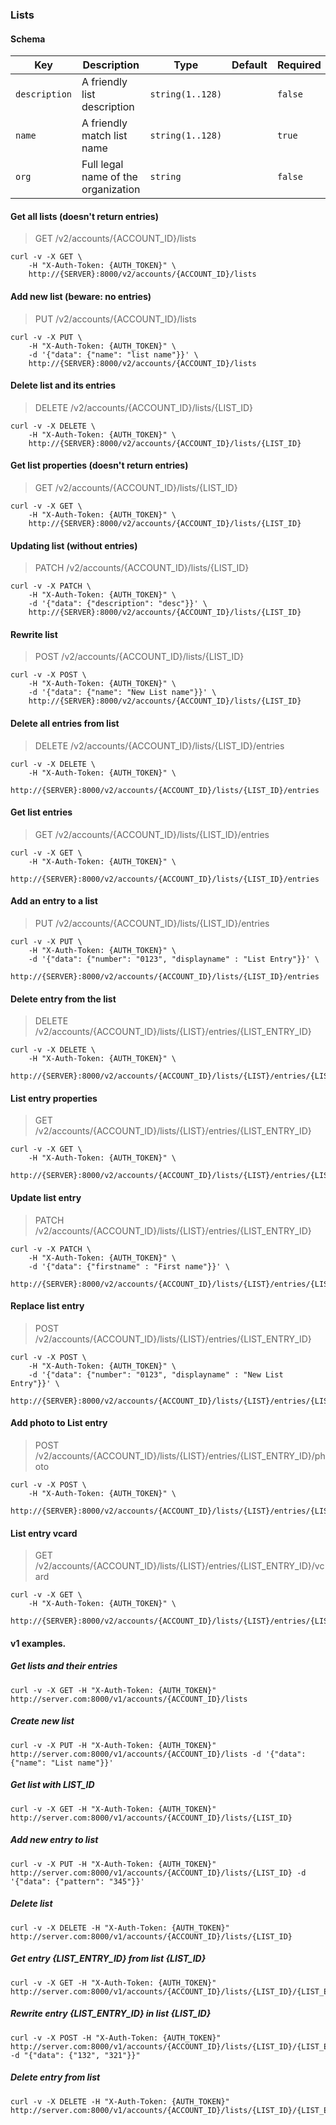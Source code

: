 ### Lists

#### Schema

Key | Description | Type | Default | Required
--- | ----------- | ---- | ------- | --------
`description` | A friendly list description | `string(1..128)` |   | `false`
`name` | A friendly match list name | `string(1..128)` |   | `true`
`org` | Full legal name of the organization | `string` |   | `false`


#### Get all lists (doesn't return entries)

> GET /v2/accounts/{ACCOUNT_ID}/lists

```shell
curl -v -X GET \
    -H "X-Auth-Token: {AUTH_TOKEN}" \
    http://{SERVER}:8000/v2/accounts/{ACCOUNT_ID}/lists
```


#### Add new list (beware: no entries)

> PUT /v2/accounts/{ACCOUNT_ID}/lists

```shell
curl -v -X PUT \
    -H "X-Auth-Token: {AUTH_TOKEN}" \
    -d '{"data": {"name": "list name"}}' \
    http://{SERVER}:8000/v2/accounts/{ACCOUNT_ID}/lists
```


#### Delete list and its entries

> DELETE /v2/accounts/{ACCOUNT_ID}/lists/{LIST_ID}

```shell
curl -v -X DELETE \
    -H "X-Auth-Token: {AUTH_TOKEN}" \
    http://{SERVER}:8000/v2/accounts/{ACCOUNT_ID}/lists/{LIST_ID}
```


#### Get list properties (doesn't return entries)

> GET /v2/accounts/{ACCOUNT_ID}/lists/{LIST_ID}

```shell
curl -v -X GET \
    -H "X-Auth-Token: {AUTH_TOKEN}" \
    http://{SERVER}:8000/v2/accounts/{ACCOUNT_ID}/lists/{LIST_ID}
```


#### Updating list (without entries)

> PATCH /v2/accounts/{ACCOUNT_ID}/lists/{LIST_ID}

```shell
curl -v -X PATCH \
    -H "X-Auth-Token: {AUTH_TOKEN}" \
    -d '{"data": {"description": "desc"}}' \
    http://{SERVER}:8000/v2/accounts/{ACCOUNT_ID}/lists/{LIST_ID}
```


#### Rewrite list

> POST /v2/accounts/{ACCOUNT_ID}/lists/{LIST_ID}

```shell
curl -v -X POST \
    -H "X-Auth-Token: {AUTH_TOKEN}" \
    -d '{"data": {"name": "New List name"}}' \
    http://{SERVER}:8000/v2/accounts/{ACCOUNT_ID}/lists/{LIST_ID}
```


#### Delete all entries from list

> DELETE /v2/accounts/{ACCOUNT_ID}/lists/{LIST_ID}/entries

```shell
curl -v -X DELETE \
    -H "X-Auth-Token: {AUTH_TOKEN}" \
    http://{SERVER}:8000/v2/accounts/{ACCOUNT_ID}/lists/{LIST_ID}/entries
```


#### Get list entries

> GET /v2/accounts/{ACCOUNT_ID}/lists/{LIST_ID}/entries

```shell
curl -v -X GET \
    -H "X-Auth-Token: {AUTH_TOKEN}" \
    http://{SERVER}:8000/v2/accounts/{ACCOUNT_ID}/lists/{LIST_ID}/entries
```


#### Add an entry to a list

> PUT /v2/accounts/{ACCOUNT_ID}/lists/{LIST_ID}/entries

```shell
curl -v -X PUT \
    -H "X-Auth-Token: {AUTH_TOKEN}" \
    -d '{"data": {"number": "0123", "displayname" : "List Entry"}}' \
    http://{SERVER}:8000/v2/accounts/{ACCOUNT_ID}/lists/{LIST_ID}/entries
```


#### Delete entry from the list

> DELETE /v2/accounts/{ACCOUNT_ID}/lists/{LIST}/entries/{LIST_ENTRY_ID}

```shell
curl -v -X DELETE \
    -H "X-Auth-Token: {AUTH_TOKEN}" \
    http://{SERVER}:8000/v2/accounts/{ACCOUNT_ID}/lists/{LIST}/entries/{LIST_ENTRY_ID}
```


#### List entry properties

> GET /v2/accounts/{ACCOUNT_ID}/lists/{LIST}/entries/{LIST_ENTRY_ID}

```shell
curl -v -X GET \
    -H "X-Auth-Token: {AUTH_TOKEN}" \
    http://{SERVER}:8000/v2/accounts/{ACCOUNT_ID}/lists/{LIST}/entries/{LIST_ENTRY_ID}
```


#### Update list entry

> PATCH /v2/accounts/{ACCOUNT_ID}/lists/{LIST}/entries/{LIST_ENTRY_ID}

```shell
curl -v -X PATCH \
    -H "X-Auth-Token: {AUTH_TOKEN}" \
    -d '{"data": {"firstname" : "First name"}}' \
    http://{SERVER}:8000/v2/accounts/{ACCOUNT_ID}/lists/{LIST}/entries/{LIST_ENTRY_ID}
```

#### Replace list entry

> POST /v2/accounts/{ACCOUNT_ID}/lists/{LIST}/entries/{LIST_ENTRY_ID}

```shell
curl -v -X POST \
    -H "X-Auth-Token: {AUTH_TOKEN}" \
    -d '{"data": {"number": "0123", "displayname" : "New List Entry"}}' \
    http://{SERVER}:8000/v2/accounts/{ACCOUNT_ID}/lists/{LIST}/entries/{LIST_ENTRY_ID}
```


#### Add photo to List entry

> POST /v2/accounts/{ACCOUNT_ID}/lists/{LIST}/entries/{LIST_ENTRY_ID}/photo

```shell
curl -v -X POST \
    -H "X-Auth-Token: {AUTH_TOKEN}" \
    http://{SERVER}:8000/v2/accounts/{ACCOUNT_ID}/lists/{LIST}/entries/{LIST_ENTRY_ID}/photo
```


#### List entry vcard

> GET /v2/accounts/{ACCOUNT_ID}/lists/{LIST}/entries/{LIST_ENTRY_ID}/vcard

```shell
curl -v -X GET \
    -H "X-Auth-Token: {AUTH_TOKEN}" \
    http://{SERVER}:8000/v2/accounts/{ACCOUNT_ID}/lists/{LIST}/entries/{LIST_ENTRY_ID}/vcard
```


#### v1 examples.

##### Get lists and their entries
    curl -v -X GET -H "X-Auth-Token: {AUTH_TOKEN}" http://server.com:8000/v1/accounts/{ACCOUNT_ID}/lists

##### Create new list
    curl -v -X PUT -H "X-Auth-Token: {AUTH_TOKEN}" http://server.com:8000/v1/accounts/{ACCOUNT_ID}/lists -d '{"data": {"name": "List name"}}'

##### Get list with LIST_ID
    curl -v -X GET -H "X-Auth-Token: {AUTH_TOKEN}" http://server.com:8000/v1/accounts/{ACCOUNT_ID}/lists/{LIST_ID}

##### Add new entry to list
    curl -v -X PUT -H "X-Auth-Token: {AUTH_TOKEN}" http://server.com:8000/v1/accounts/{ACCOUNT_ID}/lists/{LIST_ID} -d '{"data": {"pattern": "345"}}'

##### Delete list
    curl -v -X DELETE -H "X-Auth-Token: {AUTH_TOKEN}" http://server.com:8000/v1/accounts/{ACCOUNT_ID}/lists/{LIST_ID}

##### Get entry {LIST_ENTRY_ID} from list {LIST_ID}
    curl -v -X GET -H "X-Auth-Token: {AUTH_TOKEN}" http://server.com:8000/v1/accounts/{ACCOUNT_ID}/lists/{LIST_ID}/{LIST_ENTRY_ID}

##### Rewrite entry {LIST_ENTRY_ID} in list {LIST_ID}
    curl -v -X POST -H "X-Auth-Token: {AUTH_TOKEN}" http://server.com:8000/v1/accounts/{ACCOUNT_ID}/lists/{LIST_ID}/{LIST_ENTRY_ID} -d "{"data": {"132", "321"}}"

##### Delete entry from list
    curl -v -X DELETE -H "X-Auth-Token: {AUTH_TOKEN}" http://server.com:8000/v1/accounts/{ACCOUNT_ID}/lists/{LIST_ID}/{LIST_ENTRY_ID}
